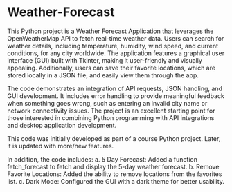 # Weather-Forecast

This Python project is a Weather Forecast Application that leverages the OpenWeatherMap API to fetch real-time weather data. Users can search for weather details, including temperature, humidity, wind speed, and current conditions, for any city worldwide. The application features a graphical user interface (GUI) built with Tkinter, making it user-friendly and visually appealing. Additionally, users can save their favorite locations, which are stored locally in a JSON file, and easily view them through the app.

The code demonstrates an integration of API requests, JSON handling, and GUI development. It includes error handling to provide meaningful feedback when something goes wrong, such as entering an invalid city name or network connectivity issues. The project is an excellent starting point for those interested in combining Python programming with API integrations and desktop application development.

This code was initially developed as part of a course Python project. Later, it is updated with more/new features. 

In addition, the code includes:
a. 5 Day Forecast: Added a function fetch_forecast to fetch and display the 5-day weather forecast.
b. Remove Favorite Locations: Added the ability to remove locations from the favorites list.
c. Dark Mode: Configured the GUI with a dark theme for better usability.
